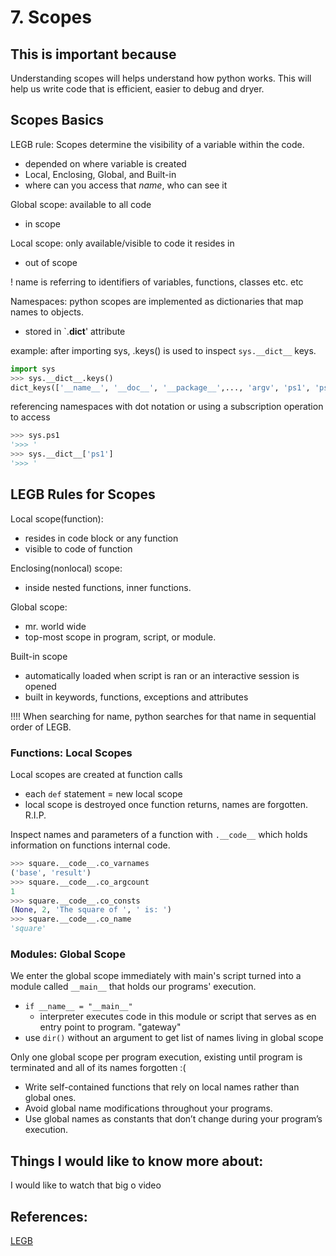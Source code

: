 # 7. Scopes

## This is important because

Understanding scopes will helps understand how python works. This will help us write code that is efficient, easier to debug and dryer. 

## Scopes Basics

LEGB rule: Scopes determine the visibility of a variable within the code. 
- depended on where variable is created
- Local, Enclosing, Global, and Built-in
- where can you access that *name*, who can see it

Global scope: available to all code
- in scope

Local scope: only available/visible to code it resides in
- out of scope

! name is referring to identifiers of variables, functions, classes etc. etc

Namespaces: python scopes are implemented as dictionaries that map names to objects. 
- stored in `.__dict__' attribute


example: 
after importing sys, .keys() is used to inspect `sys.__dict__` keys. 
```python
import sys
>>> sys.__dict__.keys()
dict_keys(['__name__', '__doc__', '__package__',..., 'argv', 'ps1', 'ps2'])
```

referencing namespaces with dot notation or using a subscription operation to access 
```python
>>> sys.ps1
'>>> '
>>> sys.__dict__['ps1']
'>>> '
```

## LEGB Rules for Scopes

Local scope(function): 
- resides in code block or any function
- visible to code of function

Enclosing(nonlocal) scope: 
- inside nested functions, inner functions. 

Global scope:
- mr. world wide
- top-most scope in program, script, or module.

Built-in scope
- automatically loaded when script is ran or an interactive session is opened
- built in keywords, functions, exceptions and attributes

!!!! When searching for name, python searches for that name in sequential order of LEGB.

### Functions: Local Scopes

Local scopes are created at function calls
- each `def` statement = new local scope
- local scope is destroyed once function returns, names are forgotten. R.I.P.

Inspect names and parameters of a function with `.__code__` which holds information on functions internal code. 

```python
>>> square.__code__.co_varnames
('base', 'result')
>>> square.__code__.co_argcount
1
>>> square.__code__.co_consts
(None, 2, 'The square of ', ' is: ')
>>> square.__code__.co_name
'square'
```

### Modules: Global Scope

We enter the global scope immediately with main's script turned into a module called `__main__` that holds our programs' execution. 
- `if __name__ = "__main__"`
  - interpreter executes code in this module or script that serves as en entry point to program. "gateway"
- use `dir()` without an argument to get list of names living in global scope

Only one global scope per program execution, existing until program is terminated and all of its names forgotten :(
- Write self-contained functions that rely on local names rather than global ones.
- Avoid global name modifications throughout your programs.
- Use global names as constants that don’t change during your program’s execution.

## Things I would like to know more about:
I would like to watch that big o video 

## References: 

[LEGB](https://realpython.com/python-scope-legb-rule/#globals)